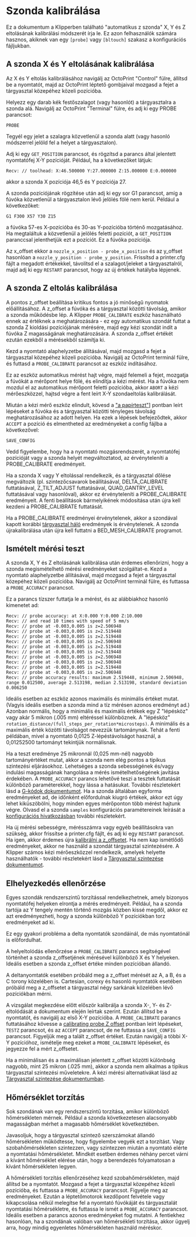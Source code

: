 # Szonda kalibrálása

Ez a dokumentum a Klipperben található "automatikus z szonda" X, Y és Z eltolásának kalibrálási módszerét írja le. Ez azon felhasználók számára hasznos, akiknek van egy `[probe]` vagy `[bltouch]` szakasz a konfigurációs fájljukban.

## A szonda X és Y eltolásának kalibrálása

Az X és Y eltolás kalibrálásához navigálj az OctoPrint "Control" fülre, állítsd be a nyomtatót, majd az OctoPrint léptető gombjaival mozgasd a fejet a tárgyasztal közepéhez közeli pozícióba.

Helyezz egy darab kék festőszalagot (vagy hasonlót) a tárgyasztalra a szonda alá. Navigálj az OctoPrint "Terminal" fülre, és adj ki egy PROBE parancsot:

```
PROBE
```

Tegyél egy jelet a szalagra közvetlenül a szonda alatt (vagy hasonló módszerrel jelöld fel a helyet a tárgyasztalon).

Adj ki egy `GET_POSITION` parancsot, és rögzítsd a parancs által jelentett nyomtatófej X-Y pozícióját. Például, ha a következőket látjuk:

```
Recv: // toolhead: X:46.500000 Y:27.000000 Z:15.000000 E:0.000000
```

akkor a szonda X pozíciója 46,5 és Y pozíciója 27.

A szonda pozíciójának rögzítése után adj ki egy sor G1 parancsot, amíg a fúvóka közvetlenül a tárgyasztalon lévő jelölés fölé nem kerül. Például a következőket:

```
G1 F300 X57 Y30 Z15
```

a fúvóka 57-es X-pozícióba és 30-as Y-pozícióba történő mozgatásához. Ha megtaláltuk a közvetlenül a jelölés feletti pozíciót, a `GET_POSITION` paranccsal jelenthetjük ezt a pozíciót. Ez a fúvóka pozíciója.

Az x_offset ekkor a `nozzle_x_position - probe_x_position` és az y_offset hasonlóan a `nozzle_y_position - probe_y_position`. Frissítsd a printer.cfg fájlt a megadott értékekkel, távolítsd el a szalagot/jeleket a tárgyasztalról, majd adj ki egy `RESTART` parancsot, hogy az új értékek hatályba lépjenek.

## A szonda Z eltolás kalibrálása

A pontos z_offset beállítása kritikus fontos a jó minőségű nyomatok előállításához. A z_offset a fúvóka és a tárgyasztal közötti távolság, amikor a szonda működésbe lép. A Klipper `PROBE_CALIBRATE` eszköz használható ennek az értéknek a meghatározására - ez egy automatikus szondát futtat a szonda Z kioldási pozíciójának mérésére, majd egy kézi szondát indít a fúvóka Z magasságának meghatározására. A szonda z_offset értékét ezután ezekből a mérésekből számítja ki.

Kezd a nyomtató alaphelyzetbe állításával, majd mozgasd a fejet a tárgyasztal közepéhez közeli pozícióba. Navigálj az OctoPrint terminál fülre, és futtasd a `PROBE_CALIBRATE` parancsot az eszköz indításához.

Ez az eszköz automatikus mérést hajt végre, majd felemeli a fejet, mozgatja a fúvókát a mérőpont helye fölé, és elindítja a kézi mérést. Ha a fúvóka nem mozdul el az automatikus mérőpont feletti pozícióba, akkor `ABORT` a kézi mérőeszközzel, hajtsd végre a fent leírt X-Y szondaeltolás kalibrálását.

Miután a kézi mérő eszköz elindult, kövesd a ["a papírteszt"](Bed_Level.md#the-paper-test)] pontban leírt lépéseket a fúvóka és a tárgyasztal közötti tényleges távolság meghatározásához az adott helyen. Ha ezek a lépések befejeződtek, akkor `ACCEPT` a pozíció és elmentheted az eredményeket a config fájlba a következővel:

```
SAVE_CONFIG
```

Vedd figyelembe, hogy ha a nyomtató mozgásrendszerét, a nyomtatófej pozícióját vagy a szonda helyét megváltoztatod, az érvényteleníti a PROBE_CALIBRATE eredményeit.

Ha a szonda X vagy Y eltolással rendelkezik, és a tárgyasztal dőlése megváltozik (pl. szintezőcsavarok beállításával, DELTA_CALIBRATE futtatásával, Z_TILT_ADJUST futtatásával, QUAD_GANTRY_LEVEL futtatásával vagy hasonlóval), akkor ez érvényteleníti a PROBE_CALIBRATE eredményeit. A fenti beállítások bármelyikének módosítása után újra kell kezdeni a PROBE_CALIBRATE futtatását.

Ha a PROBE_CALIBRATE eredményei érvénytelenek, akkor a szondával kapott korábbi [tárgyasztal háló](Bed_Mesh.md) eredmények is érvénytelenek. A szonda újrakalibrálása után újra kell futtatni a BED_MESH_CALIBRATE programot.

## Ismételt mérési teszt

A szonda X, Y és Z eltolásának kalibrálása után érdemes ellenőrizni, hogy a szonda megismételhető mérési eredményeket szolgáltat-e. Kezd a nyomtató alaphelyzetbe állításával, majd mozgasd a fejet a tárgyasztal közepéhez közeli pozícióba. Navigálj az OctoPrint terminál fülre, és futtassa a `PROBE_ACCURACY` parancsot.

Ez a parancs tízszer futtatja le a mérést, és az alábbiakhoz hasonló kimenetet ad:

```
Recv: // probe accuracy: at X:0.000 Y:0.000 Z:10.000
Recv: // and read 10 times with speed of 5 mm/s
Recv: // probe at -0.003,0.005 is z=2.506948
Recv: // probe at -0.003,0.005 is z=2.519448
Recv: // probe at -0.003,0.005 is z=2.519448
Recv: // probe at -0.003,0.005 is z=2.506948
Recv: // probe at -0.003,0.005 is z=2.519448
Recv: // probe at -0.003,0.005 is z=2.519448
Recv: // probe at -0.003,0.005 is z=2.506948
Recv: // probe at -0.003,0.005 is z=2.506948
Recv: // probe at -0.003,0.005 is z=2.519448
Recv: // probe at -0.003,0.005 is z=2.506948
Recv: // probe accuracy results: maximum 2.519448, minimum 2.506948, range 0.012500, average 2.513198, median 2.513198, standard deviation 0.006250
```

Ideális esetben az eszköz azonos maximális és minimális értéket mutat. (Vagyis ideális esetben a szonda mind a tíz mérésen azonos eredményt ad.) Azonban normális, hogy a minimális és maximális értékek egy Z "lépésköz" vagy akár 5 mikron (.005 mm) eltéréssel különböznek. A "lépésköz" `rotation_distance/(full_steps_per_rotation*microsteps)`. A minimális és a maximális érték közötti távolságot nevezzük tartománynak. Tehát a fenti példában, mivel a nyomtató 0,0125 Z-lépéstávolságot használ, a 0,01252500 tartományt tekintjük normálisnak.

Ha a teszt eredménye 25 mikronnál (0,025 mm-nél) nagyobb tartományértéket mutat, akkor a szonda nem elég pontos a tipikus szintezési eljárásokhoz. Lehetséges a szonda sebességének és/vagy indulási magasságának hangolása a mérés ismételhetőségének javítása érdekében. A `PROBE_ACCURACY` parancs lehetővé teszi a tesztek futtatását különböző paraméterekkel, hogy lássa a hatásukat. További részletekért lásd a [G-kódok dokumentumot](G-Codes.md#probe_accuracy). Ha a szonda általában egyforma eredményeket ad, de időnként előfordulnak kiugró értékek, akkor ezt úgy lehet kiküszöbölni, hogy minden egyes mérőponton több mérést hajtunk végre. Olvasd el a szonda `samples` konfigurációs paramétereinek leírását a [konfigurációs hivatkozásban](Config_Reference.md#probe) további részletekért.

Ha új mérési sebességre, mérésszámra vagy egyéb beállításokra van szükség, akkor frissítse a printer.cfg fájlt, és adj ki egy `RESTART` parancsot. Ha igen, akkor érdemes újra [kalibrálni a z_offsetet](#calibrating-probe-z-offset). Ha nem kap ismétlődő eredményeket, akkor ne használd a szondát tárgyasztal szintezésére. A Klipper számos kézi mérőeszközzel rendelkezik, amelyek helyette használhatók - további részletekért lásd a [Tárgyasztal szintezése dokumentumot](Bed_Level.md).

## Elhelyezkedés ellenőrzése

Egyes szondák rendszerszintű torzítással rendelkezhetnek, amely bizonyos nyomtatófej helyeken elrontja a mérés eredményeit. Például, ha a szonda tartója az Y tengely mentén történő mozgás közben kissé megdől, akkor ez azt eredményezheti, hogy a szonda különböző Y pozíciókban torz eredményeket ad ki.

Ez egy gyakori probléma a delta nyomtatók szondáinál, de más nyomtatónál is előfordulhat.

A helyeltolódás ellenőrzése a `PROBE_CALIBRATE` parancs segítségével történhet a szonda z_offsetjének mérésével különböző X és Y helyeken. Ideális esetben a szonda z_offset értéke minden pozícióban állandó.

A deltanyomtatók esetében próbáld meg a z_offset mérését az A, a B, és a C torony közelében is. Cartesian, corexy és hasonló nyomtatók esetében próbáld meg a z_offsetet a tárgyasztal négy sarkának közelében lévő pozíciókban mérni.

A vizsgálat megkezdése előtt először kalibrálja a szonda X-, Y- és Z-eltolódását a dokumentum elején leírtak szerint. Ezután állítsd be a nyomtatót, és navigálj az első X-Y pozícióba. A `PROBE_CALIBRATE` parancs futtatásához kövesse a [calibrating probe Z offset](#calibrating-probe-z-offset) pontban leírt lépéseket, `TESTZ` parancsot, és az `ACCEPT` parancsot, de ne futtassa a `SAVE_CONFIG` parancsot. Figyeljük meg a talált z_offset értéket. Ezután navigálj a többi X-Y pozícióhoz, ismételje meg ezeket a `PROBE_CALIBRATE` lépéseket, és jegyezze fel a mért z_offsetet.

Ha a minimálisan és a maximálisan jelentett z_offset közötti különbség nagyobb, mint 25 mikron (.025 mm), akkor a szonda nem alkalmas a tipikus tárgyasztal szintezési műveletekre. A kézi mérési alternatívákat lásd az [Tárgyasztal szintezése dokumentumban](Bed_Level.md).

## Hőmérséklet torzítás

Sok szondának van egy rendszerszintű torzítása, amikor különböző hőmérsékleten mérnek. Például a szonda következetesen alacsonyabb magasságban mérhet a magasabb hőmérséklet következtében.

Javasoljuk, hogy a tárgyasztal szintező szerszámokat állandó hőmérsékleten működtesse, hogy figyelembe vegyék ezt a torzítást. Vagy szobahőmérsékleten szintezzen, vagy szintezzen miután a nyomtató elérte a nyomtatási hőmérsékletet. Mindkét esetben érdemes néhány percet várni a kívánt hőmérséklet elérése után, hogy a berendezés folyamatosan a kívánt hőmérsékleten legyen.

A hőmérsékleti torzítás ellenőrzéséhez kezd szobahőmérsékleten, majd állítsd be a nyomtatót. Mozgasd a fejet a tárgyasztal közepéhez közeli pozícióba, és futtassa a `PROBE_ACCURACY` parancsot. Figyelje meg az eredményeket. Ezután a léptetőmotorok kezdőpont felvétele vagy kikapcsolása nélkül melegítse fel a nyomtató fúvókáját és tárgyasztalát nyomtatási hőmérsékletre, és futtassa le ismét a `PROBE_ACCURACY` parancsot. Ideális esetben a parancs azonos eredményeket fog mutatni. A fentiekhez hasonlóan, ha a szondának valóban van hőmérsékleti torzítása, akkor ügyelj arra, hogy mindig egyenletes hőmérsékleten használd méréskor.

